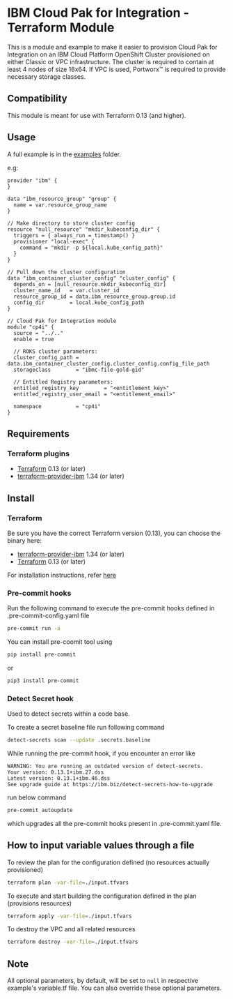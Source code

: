 # IBM Cloud Pak for Integration - Terraform Module

This is a module and example to make it easier to provision Cloud Pak for Integration on an IBM Cloud Platform OpenShift Cluster provisioned on either Classic or VPC infrastructure.  The cluster is required to contain at least 4 nodes of size 16x64. If VPC is used, Portworx™ is required to provide necessary storage classes.

## Compatibility

This module is meant for use with Terraform 0.13 (and higher).

## Usage

A full example is in the [examples](./examples/cp4i) folder.

e.g:

```hcl
provider "ibm" {
}

data "ibm_resource_group" "group" {
  name = var.resource_group_name
}

// Make directory to store cluster config
resource "null_resource" "mkdir_kubeconfig_dir" {
  triggers = { always_run = timestamp() }
  provisioner "local-exec" {
    command = "mkdir -p ${local.kube_config_path}"
  }
}

// Pull down the cluster configuration
data "ibm_container_cluster_config" "cluster_config" {
  depends_on = [null_resource.mkdir_kubeconfig_dir]
  cluster_name_id   = var.cluster_id
  resource_group_id = data.ibm_resource_group.group.id
  config_dir        = local.kube_config_path
}

// Cloud Pak for Integration module
module "cp4i" {
  source = "../.."
  enable = true

  // ROKS cluster parameters:
  cluster_config_path = data.ibm_container_cluster_config.cluster_config.config_file_path
  storageclass        = "ibmc-file-gold-gid"

  // Entitled Registry parameters:
  entitled_registry_key        = "<entitlement_key>"
  entitled_registry_user_email = "<entitlement_email>"

  namespace           = "cp4i"
}

```

## Requirements

### Terraform plugins

- [Terraform](https://www.terraform.io/downloads.html) 0.13 (or later)
- [terraform-provider-ibm](https://github.com/IBM-Cloud/terraform-provider-ibm) 1.34 (or later)

## Install

### Terraform

Be sure you have the correct Terraform version (0.13), you can choose the binary here:

- [terraform-provider-ibm](https://github.com/IBM-Cloud/terraform-provider-ibm/releases) 1.34 (or later)
- [Terraform](https://releases.hashicorp.com/terraform/) 0.13 (or later)

For installation instructions, refer [here](https://ibm.github.io/cloud-enterprise-examples/iac/setup-environment/#install-terraform)

### Pre-commit hooks

Run the following command to execute the pre-commit hooks defined in .pre-commit-config.yaml file

```bash
pre-commit run -a
```

You can install pre-coomit tool using

```bash
pip install pre-commit
```

or

```bash
pip3 install pre-commit
```

### Detect Secret hook

Used to detect secrets within a code base.

To create a secret baseline file run following command

```bash
detect-secrets scan --update .secrets.baseline
```

While running the pre-commit hook, if you encounter an error like

```console
WARNING: You are running an outdated version of detect-secrets.
Your version: 0.13.1+ibm.27.dss
Latest version: 0.13.1+ibm.46.dss
See upgrade guide at https://ibm.biz/detect-secrets-how-to-upgrade
```

run below command

```bash
pre-commit autoupdate
```

which upgrades all the pre-commit hooks present in .pre-commit.yaml file.

## How to input variable values through a file

To review the plan for the configuration defined (no resources actually provisioned)

```bash
terraform plan -var-file=./input.tfvars
```

To execute and start building the configuration defined in the plan (provisions resources)

```bash
terraform apply -var-file=./input.tfvars
```

To destroy the VPC and all related resources

```bash
terraform destroy -var-file=./input.tfvars
```

## Note

All optional parameters, by default, will be set to `null` in respective example's variable.tf file. You can also override these optional parameters.
